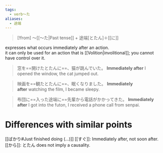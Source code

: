 ```yaml
---
tags:
  - verb〜た
aliases:
  - 途端
---
```

>[!from] ～[[〜た|Past tense]] + 途端[とたん]＋[[に]]

expresses what occurs immediately after an action.  
it can only be used for an action that is [[Volition|involitional]]; you cannot have control over it.

>窓を==開けたとたんに==、猫が跳んでいた。
>**Immediately after** I opened the window, the cat jumped out.

>映画を==観たとたんに==、眠くなりました。
>**Immediately after** watching the film, I became sleepy.

>布団に==入った途端に==先輩から電話がかかってきた。
>**Immediately after** I got into the futon, I received a phone call from senpai.

# Differences with similar points
[[ばかり#Just finished doing (...)]]
[[すぐ]]: Immediately after, not soon after.
[[から]]: とたん does not imply a causality.